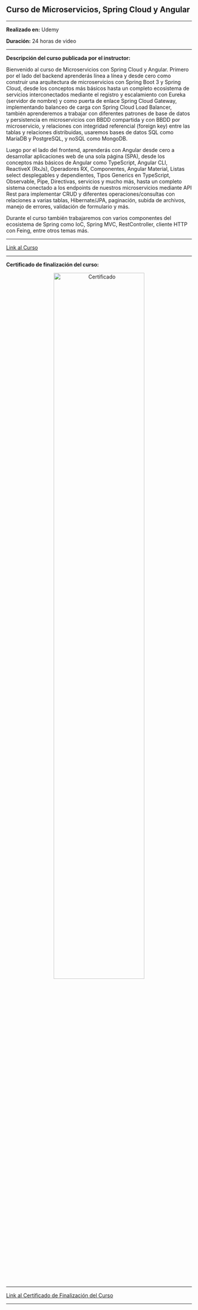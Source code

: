 
<h2>Curso de Microservicios, Spring Cloud y Angular</h2> 

---

__Realizado en:__ Udemy

__Duración:__ 24 horas de video

---

__Descripción del curso publicada por el instructor:__

Bienvenido al curso de Microservicios con Spring Cloud y Angular. Primero por el lado del backend aprenderás línea a línea y desde cero como construir una arquitectura de microservicios con Spring Boot 3 y Spring Cloud, desde los conceptos más básicos hasta un completo ecosistema de servicios interconectados mediante el registro y escalamiento con Eureka (servidor de nombre) y como puerta de enlace Spring Cloud Gateway, implementando balanceo de carga con Spring Cloud Load Balancer, también aprenderemos a trabajar con diferentes patrones de base de datos y persistencia en microservicios con BBDD compartida y con BBDD por microservicio, y relaciones con integridad referencial (foreign key) entre las tablas y relaciones distribuidas, usaremos bases de datos SQL como MaríaDB y PostgreSQL, y noSQL como MongoDB.

Luego por el lado del frontend, aprenderás con Angular desde cero a desarrollar aplicaciones web de una sola página (SPA), desde los conceptos más básicos de Angular como TypeScript, Angular CLI, ReactiveX (RxJs), Operadores RX, Componentes,  Angular Material, Listas select desplegables y dependientes, Tipos Generics en TypeScript, Observable, Pipe, Directivas, servicios y mucho más, hasta un completo sistema conectado a los endpoints de nuestros microservicios mediante API Rest para implementar CRUD y diferentes operaciones/consultas con relaciones a varias tablas, Hibernate/JPA, paginación, subida de archivos, manejo de errores, validación de formulario y más.

Durante el curso también trabajaremos con varios componentes del ecosistema de Spring como IoC, Spring MVC, RestController, cliente HTTP con Feing, entre otros temas más.

------------

[Link al Curso](https://www.udemy.com/course/microservicios-spring-cloud-y-angular-9/ "Link al Curso")

------------

__Certificado de finalización del curso:__

<p align="center">
<image src="/UC-176a83b4-48f0-493f-b9fe-4d801547beb1.jpg" alt="Certificado" width="70%">
</image>
</p>


----

[Link al Certificado de Finalización del Curso](https://www.udemy.com/certificate/UC-176a83b4-48f0-493f-b9fe-4d801547beb1/ "Link al Certificado de Finalización del Curso")


----
